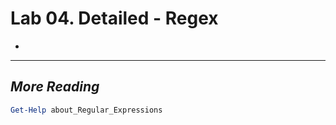 # Lab 04. Detailed - Regex

- 

---

## *More Reading*

```PowerShell
Get-Help about_Regular_Expressions
```
